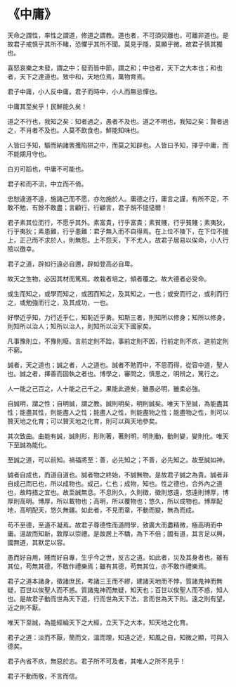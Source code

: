 # 《中庸》

天命之謂性，率性之謂道，修道之謂教。道也者，不可須臾離也，可離非道也。是故君子戒慎乎其所不睹，恐懼乎其所不聞。莫見乎隱，莫顯乎微。故君子慎其獨也。

喜怒哀樂之未發，謂之中；發而皆中節，謂之和；中也者，天下之大本也；和也者，天下之達道也。致中和，天地位焉，萬物育焉。

君子中庸，小人反中庸。君子而時中，小人而無忌憚也。

中庸其至矣乎！民鮮能久矣！

道之不行也，我知之矣：知者過之，愚者不及也。道之不明也，我知之矣：賢者過之，不肖者不及也。人莫不飲食也，鮮能知味也。

人皆曰予知，驅而納諸罟擭陷阱之中，而莫之知辟也。人皆曰予知，擇乎中庸，而不能期月守也。

白刃可蹈也，中庸不可能也。

君子和而不流，中立而不倚。

忠恕違道不遠，施諸己而不愿，亦勿施於人。庸德之行，庸言之謹，有所不足，不敢不勉，有餘不敢盡；言顧行，行顧言，君子胡不慥慥爾！

君子素其位而行，不愿乎其外。素富貴，行乎富貴；素貧賤，行乎貧賤；素夷狄，行乎夷狄；素患難，行乎患難：君子無入而不自得焉。在上位不陵下，在下位不援上，正己而不求於人，則無怨。上不怨天，下不尤人。故君子居易以俟命，小人行險以徼幸。

君子之道，辟如行遠必自邇，辟如登高必自卑。

故天之生物，必因其材而篤焉。故栽者培之，傾者覆之。故大德者必受命。

或生而知之，或學而知之，或困而知之，及其知之，一也；或安而行之，或利而行之，或勉強而行之，及其成功，一也。

好學近乎知，力行近乎仁，知恥近乎勇。知斯三者，則知所以修身；知所以修身，則知所以治人；知所以治人，則知所以治天下國家矣。

凡事豫則立，不豫則廢。言前定則不跲，事前定則不困，行前定則不疚，道前定則不窮。

誠者，天之道也；誠之者，人之道也。誠者不勉而中，不思而得，從容中道，聖人也。誠之者，擇善而固執之者也。博學之，審問之，慎思之，明辨之，篤行之。

人一能之己百之，人十能之己千之。果能此道矣，雖愚必明，雖柔必強。

自誠明，謂之性；自明誠，謂之教。誠則明矣，明則誠矣。唯天下至誠，為能盡其性；能盡其性，則能盡人之性；能盡人之性，則能盡物之性；能盡物之性，則可以贊天地之化育；可以贊天地之化育，則可以與天地參矣。

其次致曲。曲能有誠，誠則形，形則著，著則明，明則動，動則變，變則化。唯天下至誠為能化。

至誠之道，可以前知。禍福將至：善，必先知之；不善，必先知之。故至誠如神。

誠者自成也，而道自道也。誠者物之終始，不誠無物。是故君子誠之為貴。誠者非自成己而已也，所以成物也。成己，仁也；成物，知也。性之德也，合外內之道也，故時措之宜也。故至誠無息。不息則久，久則徵，徵則悠遠，悠遠則博厚，博厚則高明。博厚，所以載物也；高明，所以覆物也；悠久，所以成物也。博厚配地，高明配天，悠久無疆。如此者，不見而章，不動而變，無為而成。

苟不至德，至道不凝焉。故君子尊德性而道問學，致廣大而盡精微，極高明而中庸。溫故而知新，敦厚以崇禮。是故居上不驕，為下不倍；國有道，其言足以興，國無道，其默足以容。

愚而好自用，賤而好自專，生乎今之世，反古之道。如此者，災及其身者也。雖有其位，苟無其德，不敢作禮樂焉；雖有其德，苟無其位，亦不敢作禮樂焉。

君子之道本諸身，徵諸庶民，考諸三王而不繆，建諸天地而不悖，質諸鬼神而無疑，百世以俟聖人而不惑。質諸鬼神而無疑，知天也；百世以俟聖人而不惑，知人也。是故君子動而世為天下道，行而世為天下法，言而世為天下則。遠之則有望，近之則不厭。

唯天下至誠，為能經綸天下之大經，立天下之大本，知天地之化育。

君子之道：淡而不厭，簡而文，溫而理，知遠之近，知風之自，知微之顯，可與入德矣。

君子內省不疚，無惡於志。君子所不可及者，其唯人之所不見乎！

君子不動而敬，不言而信。




